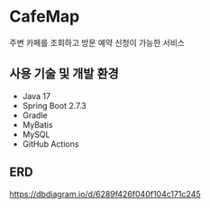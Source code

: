 # CafeMap
주변 카페를 조회하고 방문 예약 신청이 가능한 서비스

## 사용 기술 및 개발 환경

- Java 17
- Spring Boot 2.7.3
- Gradle
- MyBatis
- MySQL
- GitHub Actions

## ERD

https://dbdiagram.io/d/6289f426f040f104c171c245
